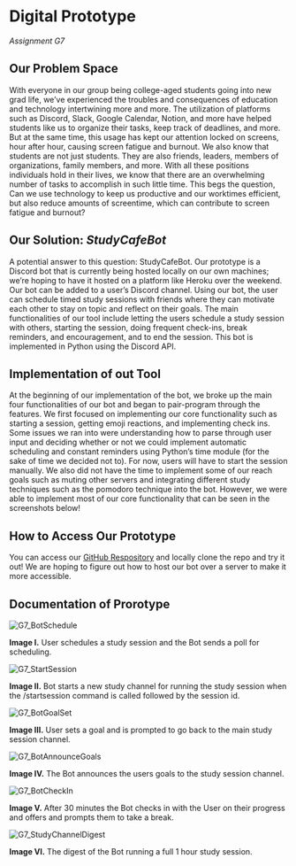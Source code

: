 # Digital Prototype
_Assignment G7_

## Our Problem Space

With everyone in our group being college-aged students going into new grad life, we’ve experienced the troubles and consequences of education and technology intertwining more and more. The utilization of platforms such as Discord, Slack, Google Calendar, Notion, and more have helped students like us to organize their tasks, keep track of deadlines, and more. But at the same time, this usage has kept our attention locked on screens, hour after hour, causing screen fatigue and burnout. 
We also know that students are not just students. They are also friends, leaders, members of organizations, family members, and more. With all these positions individuals hold in their lives, we know that there are an overwhelming number of tasks to accomplish in such little time.
This begs the question, Can we use technology to keep us productive and our worktimes efficient, but also reduce amounts of screentime, which can contribute to screen fatigue and burnout?

## Our Solution: _StudyCafeBot_

A potential answer to this question: StudyCafeBot. Our prototype is a Discord bot that is currently being hosted locally on our own machines; we’re hoping to have it hosted on a platform like Heroku over the weekend. Our bot can be added to a user’s Discord channel. Using our bot, the user can schedule timed study sessions with friends where they can motivate each other to stay on topic and reflect on their goals. The main functionalities of our tool include letting the users schedule a study session with others, starting the session, doing frequent check-ins, break reminders, and encouragement, and to end the session. This bot is implemented in Python using the Discord API. 

## Implementation of out Tool

At the beginning of our implementation of the bot, we broke up the main four functionalities of our bot and began to pair-program through the features. We first focused on implementing our core functionality such as starting a session, getting emoji reactions, and implementing check ins. 
Some issues we ran into were understanding how to parse through user input and deciding whether or not we could implement automatic scheduling and constant reminders using Python’s time module (for the sake of time we decided not to). For now, users will have to start the session manually. We also did not have the time to implement some of our reach goals such as muting other servers and integrating different study techniques such as the pomodoro technique into the bot. However, we were able to implement most of our core functionality that can be seen in the screenshots below!

## How to Access Our Prototype

You can access our <a href="https://github.com/UWSocialComputing/LALA-Project/blob/main/README.md">GitHub Respository</a> and locally clone the repo and try it out! We are hoping to figure out how to host our bot over a server to make it more accessible.

## Documentation of Prorotype

![G7_BotSchedule](/LALA/images/G7/G7_BotSchedule.png)

**Image I.** User schedules a study session and the Bot sends a poll for scheduling.

![G7_StartSession](/LALA/images/G7/G7_StartSession.png)

**Image II.** Bot starts a new study channel for running the study session when the /startsession command is called followed by the session id. 

![G7_BotGoalSet](/LALA/images/G7/G7_BotGoalSet.png)

**Image III.** User sets a goal and is prompted to go back to the main study session channel. 

![G7_BotAnnounceGoals](/LALA/images/G7/G7_BotAnnounceGoals.png)

**Image IV.** The Bot announces the users goals to the study session channel.

![G7_BotCheckIn](/LALA/images/G7/G7_BotCheckIn.png)

**Image V.** After 30 minutes the Bot checks in with the User on their progress and offers and prompts them to take a break. 

![G7_StudyChannelDigest](/LALA/images/G7/G7_StudyChannelDigest.png)

**Image VI.** The digest of the Bot running a full 1 hour study session. 

